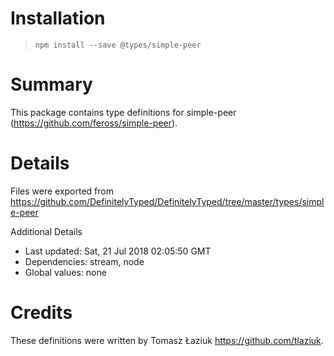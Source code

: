 # Installation
> `npm install --save @types/simple-peer`

# Summary
This package contains type definitions for simple-peer (https://github.com/feross/simple-peer).

# Details
Files were exported from https://github.com/DefinitelyTyped/DefinitelyTyped/tree/master/types/simple-peer

Additional Details
 * Last updated: Sat, 21 Jul 2018 02:05:50 GMT
 * Dependencies: stream, node
 * Global values: none

# Credits
These definitions were written by Tomasz Łaziuk <https://github.com/tlaziuk>.
